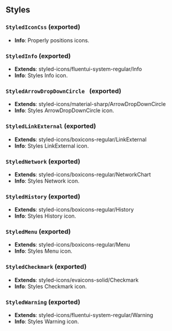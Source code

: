 ## Styles

### `StyledIconCss` (exported)
- **Info**: Properly positions icons.

### `StyledInfo` (exported)
- **Extends**: styled-icons/fluentui-system-regular/Info
- **Info**: Styles Info icon.

### `StyledArrowDropDownCircle ` (exported)
- **Extends**: styled-icons/material-sharp/ArrowDropDownCircle
- **Info**: Styles ArrowDropDownCircle icon.

### `StyledLinkExternal` (exported)
- **Extends**: styled-icons/boxicons-regular/LinkExternal
- **Info**: Styles LinkExternal icon.

### `StyledNetwork` (exported)
- **Extends**: styled-icons/boxicons-regular/NetworkChart
- **Info**: Styles Network icon.

### `StyledHistory` (exported)
- **Extends**: styled-icons/boxicons-regular/History
- **Info**: Styles History icon.

### `StyledMenu` (exported)
- **Extends**: styled-icons/boxicons-regular/Menu
- **Info**: Styles Menu icon.

### `StyledCheckmark` (exported)
- **Extends**: styled-icons/evaicons-solid/Checkmark
- **Info**: Styles Checkmark icon.

### `StyledWarning` (exported)
- **Extends**: styled-icons/fluentui-system-regular/Warning
- **Info**: Styles Warning icon.
